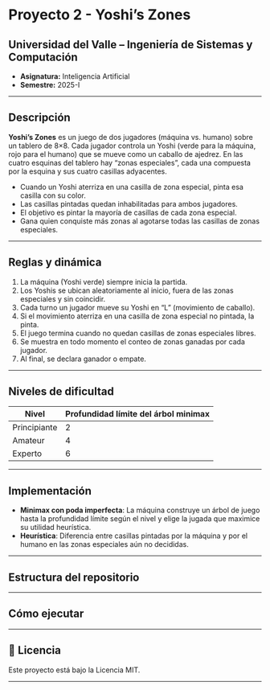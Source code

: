 # Proyecto 2 - Yoshi’s Zones

## Universidad del Valle – Ingeniería de Sistemas y Computación  
- **Asignatura:** Inteligencia Artificial  
- **Semestre:**  2025-I

---

## Descripción

**Yoshi’s Zones** es un juego de dos jugadores (máquina vs. humano) sobre un tablero de 8×8. Cada jugador controla un Yoshi (verde para la máquina, rojo para el humano) que se mueve como un caballo de ajedrez. En las cuatro esquinas del tablero hay “zonas especiales”, cada una compuesta por la esquina y sus cuatro casillas adyacentes.  

- Cuando un Yoshi aterriza en una casilla de zona especial, pinta esa casilla con su color.  
- Las casillas pintadas quedan inhabilitadas para ambos jugadores.  
- El objetivo es pintar la mayoría de casillas de cada zona especial.  
- Gana quien conquiste más zonas al agotarse todas las casillas de zonas especiales.  

---

## Reglas y dinámica

1. La máquina (Yoshi verde) siempre inicia la partida.  
2. Los Yoshis se ubican aleatoriamente al inicio, fuera de las zonas especiales y sin coincidir.  
3. Cada turno un jugador mueve su Yoshi en “L” (movimiento de caballo).  
4. Si el movimiento aterriza en una casilla de zona especial no pintada, la pinta.  
5. El juego termina cuando no quedan casillas de zonas especiales libres.  
6. Se muestra en todo momento el conteo de zonas ganadas por cada jugador.  
7. Al final, se declara ganador o empate.

---

## Niveles de dificultad

| Nivel       | Profundidad límite del árbol minimax |
|-------------|---------------------------------------|
| Principiante| 2                                     |
| Amateur     | 4                                     |
| Experto     | 6                                     |

---

## Implementación

- **Minimax con poda imper­fecta**: La máquina construye un árbol de juego hasta la profundidad límite según el nivel y elige la jugada que maximice su utilidad heurística.  
- **Heurística**: Diferencia entre casillas pintadas por la máquina y por el humano en las zonas especiales aún no decididas.  

---

## Estructura del repositorio

---

## Cómo ejecutar

---

## 📜 Licencia

Este proyecto está bajo la Licencia MIT.

---